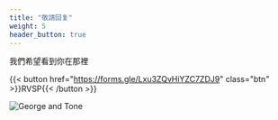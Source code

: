 ```yaml
---
title: "敬請回复"
weight: 5
header_button: true
---
```


我們希望看到你在那裡

{{< button href="https://forms.gle/Lxu3ZQvHiYZC7ZDJ9" class="btn" >}}RVSP{{< /button >}}

![George and Tone](images/gt_fjord.jpg)